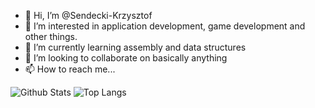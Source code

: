 - 👋 Hi, I’m @Sendecki-Krzysztof
- 👀 I’m interested in application development, game development and other things.
- 🌱 I’m currently learning assembly and data structures 
- 💞️ I’m looking to collaborate on basically anything
- 📫 How to reach me...

<!---
Sendecki-Krzysztof/Sendecki-Krzysztof is a ✨ special ✨ repository because its `README.md` (this file) appears on your GitHub profile.
You can click the Preview link to take a look at your changes.
--->

![Github Stats](https://github-readme-stats.vercel.app/api?username=Sendecki-Krzysztof&count_private=true&show_icons=true&include_all_commits=true)
![Top Langs](https://github-readme-stats.vercel.app/api/top-langs/?username=aemmadi&hide=TeX&layout=compact)
